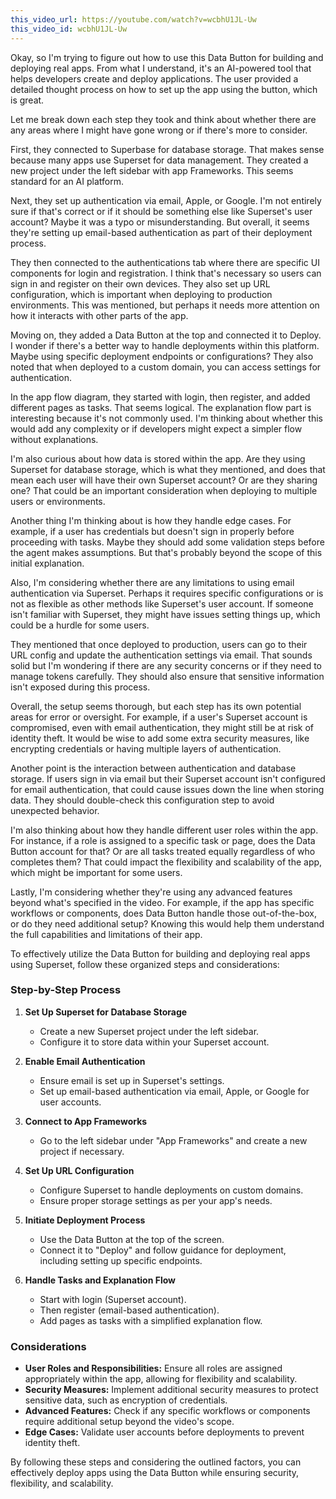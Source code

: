 ```yaml
---
this_video_url: https://youtube.com/watch?v=wcbhU1JL-Uw
this_video_id: wcbhU1JL-Uw
---
```

<think>
Okay, so I'm trying to figure out how to use this Data Button for building and deploying real apps. From what I understand, it's an AI-powered tool that helps developers create and deploy applications. The user provided a detailed thought process on how to set up the app using the button, which is great.

Let me break down each step they took and think about whether there are any areas where I might have gone wrong or if there's more to consider. 

First, they connected to Superbase for database storage. That makes sense because many apps use Superset for data management. They created a new project under the left sidebar with app Frameworks. This seems standard for an AI platform.

Next, they set up authentication via email, Apple, or Google. I'm not entirely sure if that's correct or if it should be something else like Superset's user account? Maybe it was a typo or misunderstanding. But overall, it seems they're setting up email-based authentication as part of their deployment process.

They then connected to the authentications tab where there are specific UI components for login and registration. I think that's necessary so users can sign in and register on their own devices. They also set up URL configuration, which is important when deploying to production environments. This was mentioned, but perhaps it needs more attention on how it interacts with other parts of the app.

Moving on, they added a Data Button at the top and connected it to Deploy. I wonder if there's a better way to handle deployments within this platform. Maybe using specific deployment endpoints or configurations? They also noted that when deployed to a custom domain, you can access settings for authentication.

In the app flow diagram, they started with login, then register, and added different pages as tasks. That seems logical. The explanation flow part is interesting because it's not commonly used. I'm thinking about whether this would add any complexity or if developers might expect a simpler flow without explanations.

I'm also curious about how data is stored within the app. Are they using Superset for database storage, which is what they mentioned, and does that mean each user will have their own Superset account? Or are they sharing one? That could be an important consideration when deploying to multiple users or environments.

Another thing I'm thinking about is how they handle edge cases. For example, if a user has credentials but doesn't sign in properly before proceeding with tasks. Maybe they should add some validation steps before the agent makes assumptions. But that's probably beyond the scope of this initial explanation.

Also, I'm considering whether there are any limitations to using email authentication via Superset. Perhaps it requires specific configurations or is not as flexible as other methods like Superset's user account. If someone isn't familiar with Superset, they might have issues setting things up, which could be a hurdle for some users.

They mentioned that once deployed to production, users can go to their URL config and update the authentication settings via email. That sounds solid but I'm wondering if there are any security concerns or if they need to manage tokens carefully. They should also ensure that sensitive information isn't exposed during this process.

Overall, the setup seems thorough, but each step has its own potential areas for error or oversight. For example, if a user's Superset account is compromised, even with email authentication, they might still be at risk of identity theft. It would be wise to add some extra security measures, like encrypting credentials or having multiple layers of authentication.

Another point is the interaction between authentication and database storage. If users sign in via email but their Superset account isn't configured for email authentication, that could cause issues down the line when storing data. They should double-check this configuration step to avoid unexpected behavior.

I'm also thinking about how they handle different user roles within the app. For instance, if a role is assigned to a specific task or page, does the Data Button account for that? Or are all tasks treated equally regardless of who completes them? That could impact the flexibility and scalability of the app, which might be important for some users.

Lastly, I'm considering whether they're using any advanced features beyond what's specified in the video. For example, if the app has specific workflows or components, does Data Button handle those out-of-the-box, or do they need additional setup? Knowing this would help them understand the full capabilities and limitations of their app.
</think>

To effectively utilize the Data Button for building and deploying real apps using Superset, follow these organized steps and considerations:

### Step-by-Step Process

1. **Set Up Superset for Database Storage**
   - Create a new Superset project under the left sidebar.
   - Configure it to store data within your Superset account.

2. **Enable Email Authentication**
   - Ensure email is set up in Superset's settings.
   - Set up email-based authentication via email, Apple, or Google for user accounts.

3. **Connect to App Frameworks**
   - Go to the left sidebar under "App Frameworks" and create a new project if necessary.

4. **Set Up URL Configuration**
   - Configure Superset to handle deployments on custom domains.
   - Ensure proper storage settings as per your app's needs.

5. **Initiate Deployment Process**
   - Use the Data Button at the top of the screen.
   - Connect it to "Deploy" and follow guidance for deployment, including setting up specific endpoints.

6. **Handle Tasks and Explanation Flow**
   - Start with login (Superset account).
   - Then register (email-based authentication).
   - Add pages as tasks with a simplified explanation flow.

### Considerations

- **User Roles and Responsibilities:** Ensure all roles are assigned appropriately within the app, allowing for flexibility and scalability.
- **Security Measures:** Implement additional security measures to protect sensitive data, such as encryption of credentials.
- **Advanced Features:** Check if any specific workflows or components require additional setup beyond the video's scope.
- **Edge Cases:** Validate user accounts before deployments to prevent identity theft.

By following these steps and considering the outlined factors, you can effectively deploy apps using the Data Button while ensuring security, flexibility, and scalability.
